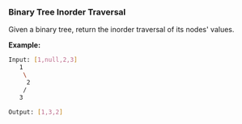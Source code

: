 ### Binary Tree Inorder Traversal

Given a binary tree, return the inorder traversal of its nodes' values.

**Example:**

```bash
Input: [1,null,2,3]
   1
    \
     2
    /
   3

Output: [1,3,2]
```